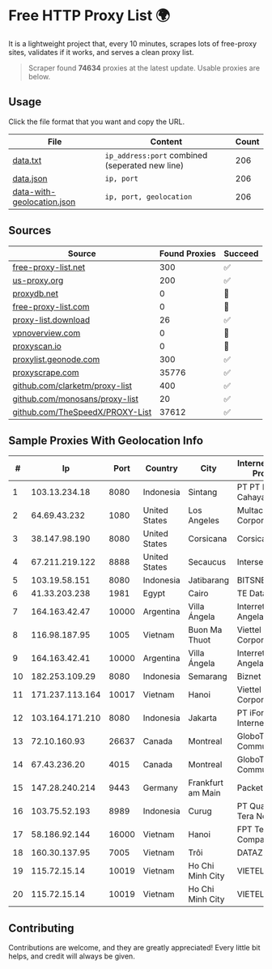 
# Free HTTP Proxy List 🌍

It is a lightweight project that, every 10 minutes, scrapes lots of free-proxy sites, validates if it works, and serves a clean proxy list.


> Scraper found **74634** proxies at the latest update. Usable proxies are below.

## Usage

Click the file format that you want and copy the URL.


|File|Content|Count|
|----|-------|-----|
|[data.txt](https://raw.githubusercontent.com/themiralay/Proxy-List-World/master/data.txt)|`ip_address:port` combined (seperated new line)|206|
|[data.json](https://raw.githubusercontent.com/themiralay/Proxy-List-World/master/data.json)|`ip, port`|206|
|[data-with-geolocation.json](https://raw.githubusercontent.com/themiralay/Proxy-List-World/master/data-with-geolocation.json)|`ip, port, geolocation`|206|

## Sources

|Source|Found Proxies|Succeed|
|------|-------------|-------|
|[free-proxy-list.net](https://free-proxy-list.net)|300|✅|
|[us-proxy.org](https://www.us-proxy.org)|200|✅|
|[proxydb.net](http://proxydb.net)|0|🚫|
|[free-proxy-list.com](https://free-proxy-list.com/?page=&port=&type%5B%5D=http&type%5B%5D=https&up_time=0&search=Search)|0|🚫|
|[proxy-list.download](https://www.proxy-list.download/HTTP)|26|✅|
|[vpnoverview.com](https://vpnoverview.com/privacy/anonymous-browsing/free-proxy-servers)|0|🚫|
|[proxyscan.io](https://www.proxyscan.io)|0|🚫|
|[proxylist.geonode.com](https://proxylist.geonode.com/api/proxy-list?limit=300&page=1&sort_by=lastChecked&sort_type=desc&protocols=http,https)|300|✅|
|[proxyscrape.com](https://api.proxyscrape.com/v2/?request=displayproxies&protocol=http&timeout=10000&country=all&ssl=all&anonymity=all)|35776|✅|
|[github.com/clarketm/proxy-list](https://raw.githubusercontent.com/clarketm/proxy-list/master/proxy-list-raw.txt)|400|✅|
|[github.com/monosans/proxy-list](https://raw.githubusercontent.com/monosans/proxy-list/main/proxies/http.txt)|20|✅|
|[github.com/TheSpeedX/PROXY-List](https://raw.githubusercontent.com/TheSpeedX/PROXY-List/master/http.txt)|37612|✅|


## Sample Proxies With Geolocation Info

|#|Ip|Port|Country|City|Internet Service Provider|
|-|--|----|-------|----|-------------------------|
|1|103.13.234.18|8080|Indonesia|Sintang|PT PT Disafa Cahaya Utama|
|2|64.69.43.232|1080|United States|Los Angeles|Multacom Corporation|
|3|38.147.98.190|8080|United States|Corsicana|Corsicana ISD|
|4|67.211.219.122|8888|United States|Secaucus|Interserver, Inc|
|5|103.19.58.151|8080|Indonesia|Jatibarang|BITSNET|
|6|41.33.203.238|1981|Egypt|Cairo|TE Data|
|7|164.163.42.47|10000|Argentina|Villa Ángela|Interret Villa Angela SRL|
|8|116.98.187.95|1005|Vietnam|Buon Ma Thuot|Viettel Corporation|
|9|164.163.42.41|10000|Argentina|Villa Ángela|Interret Villa Angela SRL|
|10|182.253.109.29|8080|Indonesia|Semarang|Biznet Metronet|
|11|171.237.113.164|10017|Vietnam|Hanoi|Viettel Corporation|
|12|103.164.171.210|8080|Indonesia|Jakarta|PT iForte Global Internet|
|13|72.10.160.93|26637|Canada|Montreal|GloboTech Communications|
|14|67.43.236.20|4015|Canada|Montreal|GloboTech Communications|
|15|147.28.240.214|9443|Germany|Frankfurt am Main|Packet Host, Inc.|
|16|103.75.52.193|8989|Indonesia|Curug|PT Quantum Tera Network|
|17|58.186.92.144|16000|Vietnam|Hanoi|FPT Telecom Company|
|18|160.30.137.95|7005|Vietnam|Trôi|DATAZ|
|19|115.72.15.14|10019|Vietnam|Ho Chi Minh City|VIETELmetro|
|20|115.72.15.14|10019|Vietnam|Ho Chi Minh City|VIETELmetro|



## Contributing

Contributions are welcome, and they are greatly appreciated! Every
little bit helps, and credit will always be given.

